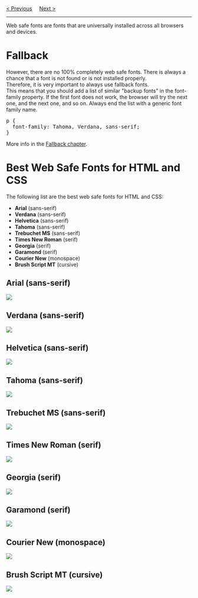 <a href="/CSS/Fonts/Family.md">&lt; Previous</a>
&nbsp;&nbsp;&nbsp;
<a href="/CSS/Fonts/Fallback.md">Next &gt;</a>
<hr>
Web safe fonts are fonts that are universally installed across all browsers and devices.
<h1>Fallback</h1>
However, there are no 100% completely web safe fonts. There is always a chance that a font is not found or is not installed properly.
<br>
Therefore, it is very important to always use fallback fonts.
<br>
This means that you should add a list of similar "backup fonts" in the font-family property. If the first font does not work, the browser will try the next one, and the next one, and so on. Always end the list with a generic font family name.
<pre>
p {
  font-family: Tahoma, Verdana, sans-serif;
}
</pre>
More info in the <a href="Fallback.md">Fallback chapter</a>.
<h1>Best Web Safe Fonts for HTML and CSS</h1>
The following list are the best web safe fonts for HTML and CSS:
<ul>
  <li><b>Arial</b> (sans-serif)</li>
  <li><b>Verdana</b> (sans-serif)</li>
  <li><b>Helvetica</b> (sans-serif)</li>
  <li><b>Tahoma</b> (sans-serif)</li>
  <li><b>Trebuchet MS</b> (sans-serif)</li>
  <li><b>Times New Roman</b> (serif)</li>
  <li><b>Georgia</b> (serif)</li>
  <li><b>Garamond</b> (serif)</li>
  <li><b>Courier New</b> (monospace)</li>
  <li><b>Brush Script MT</b> (cursive)</li>
</ul>
<h2>Arial (sans-serif)</h2>
<img src="https://i.imgur.com/6ye6UgF.png">
<h2>Verdana (sans-serif)</h2>
<img src="https://i.imgur.com/6nSMfKa.png">
<h2>Helvetica (sans-serif)</h2>
<img src="https://i.imgur.com/SR7dvK3.png">
<h2>Tahoma (sans-serif)</h2>
<img src="https://i.imgur.com/V8clRfW.png">
<h2>Trebuchet MS (sans-serif)</h2>
<img src="https://i.imgur.com/reUeL4u.png">
<h2>Times New Roman (serif)</h2>
<img src="https://i.imgur.com/UBGJFOd.png">
<h2>Georgia (serif)</h2>
<img src="https://i.imgur.com/sAcgtaq.png">
<h2>Garamond (serif)</h2>
<img src="https://i.imgur.com/cpsIpI7.png">
<h2>Courier New (monospace)</h2>
<img src="https://i.imgur.com/csVJild.png">
<h2>Brush Script MT (cursive)</h2>
<img src="https://i.imgur.com/5IOgjxZ.png">
